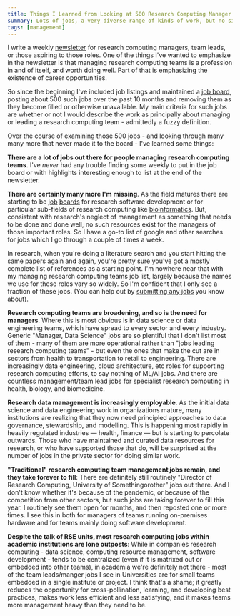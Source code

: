 ```yaml
---
title: Things I Learned from Looking at 500 Research Computing Manager Jobs over 10 Months
summary: Lots of jobs, a very diverse range of kinds of work, but no single place to look 
tags: [management]
---
```


I write a weekly [newsletter](https://newsletter.researchcomputingteams.org)
for research computing managers, team leads, or those aspiring to
those roles.  One of the things I've wanted to emphasize in the
newsletter is that managing research computing teams is a profession
in and of itself, and worth doing well.  Part of that is emphasizing
the existence of career opportunities.

So since the beginning I've included job listings and  maintained
a [job board](https://www.researchcomputingteams.org/jobboard/),
posting about 500 such jobs over the past 10 months and removing
them as they become filled or otherwise unavailable.  My main
criteria for such jobs are whether or not I would describe the work
as principally about managing or leading a research computing team - 
admittedly a fuzzy definition.

Over the course of examining those 500 jobs - and looking through
many many more that never made it to the board - I've learned some
things:

**There are a lot of jobs out there for people managing research
computing teams**.  I've _never_ had any trouble finding some weekly
to put in the job board or with highlights interesting enough to
list at the end of the newsletter.

**There are certainly many more I'm missing**.  As the field matures
there are starting to be [job](https://us-rse.org/jobs/)
[boards](https://society-rse.org/careers/vacancies/) for research
software development or for particular sub-fields of research
computing like
[bioinformatics](https://bioinformatics.ca/job-postings/#/?&order=desc).
But, consistent with research's neglect of management as something
that needs to be done and done well, no such resources exist for
the managers of those important roles. So I have a go-to list of
google and other searches for jobs which I go through a couple of
times a week.

In research, when you're doing a literature search and you start
hitting the same papers again and again, you're pretty sure you've
got a mostly complete list of references as a starting point.  I'm
nowhere near that with my managing research computing teams job
list, largely because the names we use for these roles vary so
widely.  So I'm confident that I only see a fraction of these jobs.
(You can help out by [submitting any
jobs](https://airtable.com/shrL6QGic3Mv9JFrs) you know about).

**Research computing teams are broadening, and so is the need for
managers**.  Where this is most obvious is in data science or data
engineering teams, which have spread to every sector and every
industry.  Generic "Manager, Data Science" jobs are so plentiful
that I don't list most of them - many of them are more operational
rather than "jobs leading research computing teams" - but even the
ones that make the cut are in sectors from health to transportation
to retail to engineering.  There are increasingly data engineering,
cloud architecture, etc roles for supporting research computing
efforts, to say nothing of ML/AI jobs.  And there are countless
management/team lead jobs for specialist research computing in
health, biology, and biomedicine.

**Research data management is increasingly employable**.  As the
initial data science and data engineering work in organizations
mature, many institutions are realizing that they now need principled
approaches to data governance, stewardship, and modelling.  This
is happening most rapidly in heavily regulated industries &mdash;
health, finance &mdash; but is starting to percolate outwards.
Those who have maintained and curated data resources for research,
or who have supported those that do, will be surprised at the number
of jobs in the private sector for doing similar work.

**"Traditional" research computing team management jobs remain, and
they take forever to fill**: There are definitely still routinely
"Director of Research Computing, University of Somethingorother"
jobs out there.  And I don't know whether it's because of the
pandemic, or because of the competition from other sectors, but
such jobs are taking forever to fill this year.  I routinely see
them open for months, and then reposted one or more times.  I see
this in both for managers of teams running on-premises hardware and
for teams mainly doing software development.

**Despite the talk of RSE units, most research computing jobs within
academic institutions are lone outposts**:  While in companies
research computing - data science, computing resource management,
software development - tends to be centralized (even if it is
matrixed out or embedded into other teams), in academia we're
definitely not there - most of the team leads/manger jobs I see in
Universities are for small teams embedded in a single institute or
project.  I think that's a shame; it greatly reduces the opportunity
for cross-pollination, learning, and developing best practices,
makes work less efficient and less satisfying, and it makes teams
more management heavy than they need to be.
